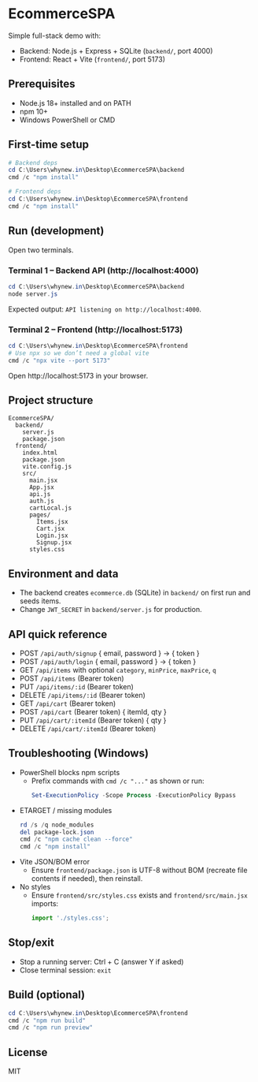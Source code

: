 # EcommerceSPA

Simple full-stack demo with:
- Backend: Node.js + Express + SQLite (`backend/`, port 4000)
- Frontend: React + Vite (`frontend/`, port 5173)

## Prerequisites
- Node.js 18+ installed and on PATH
- npm 10+
- Windows PowerShell or CMD

## First-time setup
```powershell
# Backend deps
cd C:\Users\whynew.in\Desktop\EcommerceSPA\backend
cmd /c "npm install"

# Frontend deps
cd C:\Users\whynew.in\Desktop\EcommerceSPA\frontend
cmd /c "npm install"
```

## Run (development)
Open two terminals.

### Terminal 1 – Backend API (http://localhost:4000)
```powershell
cd C:\Users\whynew.in\Desktop\EcommerceSPA\backend
node server.js
```
Expected output: `API listening on http://localhost:4000`.

### Terminal 2 – Frontend (http://localhost:5173)
```powershell
cd C:\Users\whynew.in\Desktop\EcommerceSPA\frontend
# Use npx so we don’t need a global vite
cmd /c "npx vite --port 5173"
```
Open http://localhost:5173 in your browser.

## Project structure
```
EcommerceSPA/
  backend/
    server.js
    package.json
  frontend/
    index.html
    package.json
    vite.config.js
    src/
      main.jsx
      App.jsx
      api.js
      auth.js
      cartLocal.js
      pages/
        Items.jsx
        Cart.jsx
        Login.jsx
        Signup.jsx
      styles.css
```

## Environment and data
- The backend creates `ecommerce.db` (SQLite) in `backend/` on first run and seeds items.
- Change `JWT_SECRET` in `backend/server.js` for production.

## API quick reference
- POST `/api/auth/signup` { email, password } → { token }
- POST `/api/auth/login` { email, password } → { token }
- GET `/api/items` with optional `category`, `minPrice`, `maxPrice`, `q`
- POST `/api/items` (Bearer token)
- PUT `/api/items/:id` (Bearer token)
- DELETE `/api/items/:id` (Bearer token)
- GET `/api/cart` (Bearer token)
- POST `/api/cart` (Bearer token) { itemId, qty }
- PUT `/api/cart/:itemId` (Bearer token) { qty }
- DELETE `/api/cart/:itemId` (Bearer token)

## Troubleshooting (Windows)
- PowerShell blocks npm scripts
  - Prefix commands with `cmd /c "..."` as shown or run:
    ```powershell
    Set-ExecutionPolicy -Scope Process -ExecutionPolicy Bypass
    ```
- ETARGET / missing modules
  ```powershell
  rd /s /q node_modules
  del package-lock.json
  cmd /c "npm cache clean --force"
  cmd /c "npm install"
  ```
- Vite JSON/BOM error
  - Ensure `frontend/package.json` is UTF-8 without BOM (recreate file contents if needed), then reinstall.
- No styles
  - Ensure `frontend/src/styles.css` exists and `frontend/src/main.jsx` imports:
    ```js
    import './styles.css';
    ```

## Stop/exit
- Stop a running server: Ctrl + C (answer Y if asked)
- Close terminal session: `exit`

## Build (optional)
```powershell
cd C:\Users\whynew.in\Desktop\EcommerceSPA\frontend
cmd /c "npm run build"
cmd /c "npm run preview"
```

## License
MIT
